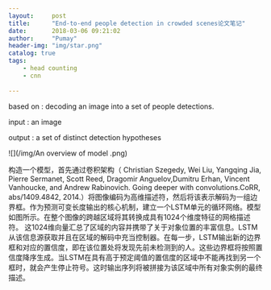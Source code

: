 ```yaml
---
layout:     post
title:      "End-to-end people detection in crowded scenes论文笔记"
date:       2018-03-06 09:21:02
author:     "Pumay"
header-img: "img/star.png"
catalog: true
tags:
    - head counting
    - cnn
    
---
```


based on : decoding an image into a set of people detections.

input : an image 

output : a set of distinct detection hypotheses

![](/img/An overview of model .png)

构造一个模型，首先通过卷积架构（ Christian Szegedy, Wei Liu, Yangqing Jia, Pierre Sermanet, Scott Reed, Dragomir Anguelov,Dumitru Erhan, Vincent Vanhoucke, and Andrew Rabinovich. Going deeper with convolutions.CoRR, abs/1409.4842, 2014.）将图像编码为高维描述符，然后将该表示解码为一组边界框。作为预测可变长度输出的核心机制，建立一个LSTM单元的循环网络。模型如图所示。在整个图像的跨越区域将其转换成具有1024个维度特征的网格描述符。 这1024维向量汇总了区域的内容并携带了关于对象位置的丰富信息。LSTM从该信息源获取并且在区域的解码中充当控制器。在每一步，LSTM输出新的边界框和对应的置信度，即在该位置处将发现先前未检测到的人。这些边界框将按照置信度降序生成。当LSTM在具有高于预定阈值的置信度的区域中不能再找到另一个框时，就会产生停止符号。这时输出序列将被拼接为该区域中所有对象实例的最终描述。



